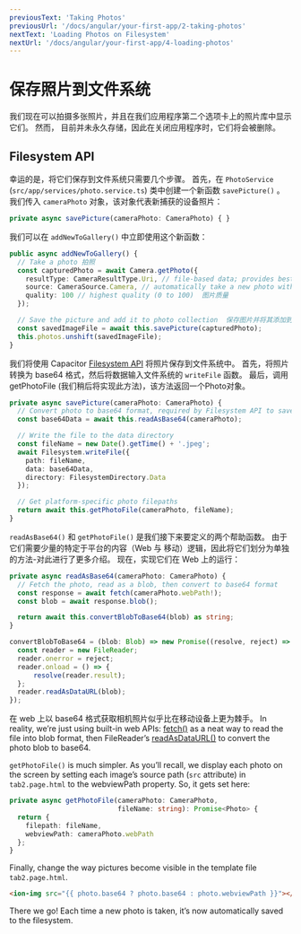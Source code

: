 ```yaml
---
previousText: 'Taking Photos'
previousUrl: '/docs/angular/your-first-app/2-taking-photos'
nextText: 'Loading Photos on Filesystem'
nextUrl: '/docs/angular/your-first-app/4-loading-photos'
---
```


# 保存照片到文件系统

我们现在可以拍摄多张照片，并且在我们应用程序第二个选项卡上的照片库中显示它们。 然而， 目前并未永久存储，因此在关闭应用程序时，它们将会被删除。

## Filesystem API

幸运的是，将它们保存到文件系统只需要几个步骤。 首先，在 `PhotoService` (`src/app/services/photo.service.ts`) 类中创建一个新函数 `savePicture()` 。 我们传入 `cameraPhoto` 对象，该对象代表新捕获的设备照片：

```typescript
private async savePicture(cameraPhoto: CameraPhoto) { }
```

我们可以在 `addNewToGallery()` 中立即使用这个新函数：

```typescript
public async addNewToGallery() {
  // Take a photo 拍照
  const capturedPhoto = await Camera.getPhoto({
    resultType: CameraResultType.Uri, // file-based data; provides best performance
    source: CameraSource.Camera, // automatically take a new photo with the camera 用相机自动拍摄新照片
    quality: 100 // highest quality (0 to 100)  图片质量
  });

  // Save the picture and add it to photo collection  保存图片并将其添加到照片集
  const savedImageFile = await this.savePicture(capturedPhoto);
  this.photos.unshift(savedImageFile);
}
```

我们将使用 Capacitor [Filesystem API](https://capacitor.ionicframework.com/docs/apis/filesystem) 将照片保存到文件系统中。 首先，将照片转换为 base64 格式，然后将数据输入文件系统的 ` writeFile ` 函数。 最后，调用 getPhotoFile (我们稍后将实现此方法)，该方法返回一个Photo对象。

```typescript
private async savePicture(cameraPhoto: CameraPhoto) {
  // Convert photo to base64 format, required by Filesystem API to save
  const base64Data = await this.readAsBase64(cameraPhoto);

  // Write the file to the data directory
  const fileName = new Date().getTime() + '.jpeg';
  await Filesystem.writeFile({
    path: fileName,
    data: base64Data,
    directory: FilesystemDirectory.Data
  });

  // Get platform-specific photo filepaths
  return await this.getPhotoFile(cameraPhoto, fileName);
}
```

`readAsBase64()` 和 `getPhotoFile()` 是我们接下来要定义的两个帮助函数。 由于它们需要少量的特定于平台的内容（Web 与 移动）逻辑，因此将它们划分为单独的方法-对此进行了更多介绍。  现在，实现它们在 Web 上的运行：

```typescript
private async readAsBase64(cameraPhoto: CameraPhoto) {
  // Fetch the photo, read as a blob, then convert to base64 format
  const response = await fetch(cameraPhoto.webPath!);
  const blob = await response.blob();

  return await this.convertBlobToBase64(blob) as string;  
}

convertBlobToBase64 = (blob: Blob) => new Promise((resolve, reject) => {
  const reader = new FileReader;
  reader.onerror = reject;
  reader.onload = () => {
      resolve(reader.result);
  };
  reader.readAsDataURL(blob);
});
```

在 web 上以 base64 格式获取相机照片似乎比在移动设备上更为棘手。 In reality, we’re just using built-in web APIs: [fetch()](https://developer.mozilla.org/en-US/docs/Web/API/Fetch_API) as a neat way to read the file into blob format, then FileReader’s [readAsDataURL()](https://developer.mozilla.org/en-US/docs/Web/API/FileReader/readAsDataURL) to convert the photo blob to base64.

`getPhotoFile()` is much simpler. As you’ll recall, we display each photo on the screen by setting each image’s source path (`src` attribute) in `tab2.page.html` to the webviewPath property. So, it gets set here:

```typescript
private async getPhotoFile(cameraPhoto: CameraPhoto, 
                           fileName: string): Promise<Photo> {
  return {
    filepath: fileName,
    webviewPath: cameraPhoto.webPath
  };
}
```

Finally, change the way pictures become visible in the template file `tab2.page.html`.
```html
<ion-img src="{{ photo.base64 ? photo.base64 : photo.webviewPath }}"></ion-img>
```

There we go! Each time a new photo is taken, it’s now automatically saved to the filesystem.

